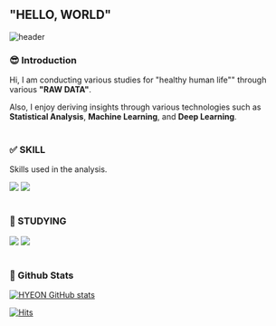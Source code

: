 ## "HELLO, WORLD"

<!--
**KH-log/KH-log** is a ✨ _special_ ✨ repository because its `README.md` (this file) appears on your GitHub profile.

Here are some ideas to get you started:

- 🔭 I’m currently working on ...
- 🌱 I’m currently learning ...
- 👯 I’m looking to collaborate on ...
- 🤔 I’m looking for help with ...
- 💬 Ask me about ...
- 📫 How to reach me: ...
- 😄 Pronouns: ...
- ⚡ Fun fact: ...
-->

<!--Header-->
![header](https://capsule-render.vercel.app/api?type=transparent&color=gradient&height=120&section=header&text="Importance%20of%20RATIONALE"&desc=-The%20answer%20is%20always%20in%20the%20RAW-DATA&fontSize=60&descAlignY=80&descAlign=75&animation=twinkling&fontColor=89A5EA)

<!--Introduce-->
### 😎 Introduction

Hi, I am conducting various studies for "healthy human life"" through various **"RAW DATA"**. 

Also, I enjoy deriving insights through various technologies such as **Statistical Analysis**, **Machine Learning**, and **Deep Learning**.
<br/><br/>

<!--Skill(using Tools)-->
### ✅ SKILL
Skills used in the analysis.

 <img src="https://img.shields.io/badge/Python-3776AB?style=flat&logo=Python&logoColor=white"/> <img src="https://img.shields.io/badge/R-276DC3?style=flat&logo=R&logoColor=white"/>
<br/><br/>

### 📖 STUDYING

<img src="https://img.shields.io/badge/tensorflow-FF6F00?style=flat&logo=tensorflow&logoColor=white"/> <img src="https://img.shields.io/badge/pytorch-EE4C2C?style=flat&logo=pytorch&logoColor=white"/>
<br/><br/>
 
### 💪 Github Stats
[![HYEON GitHub stats](https://github-readme-stats.vercel.app/api?username=KH-log&show_icons=true&theme=dark)](https://github.com/anuraghazra/github-readme-stats)

[![Hits](https://hits.seeyoufarm.com/api/count/incr/badge.svg?url=https%3A%2F%2Fgithub.com%2FKH-log&count_bg=%233776AB&title_bg=%2388B5DB&icon=&icon_color=%23E7E7E7&title=hits&edge_flat=false)](https://github.com/KH-log)

